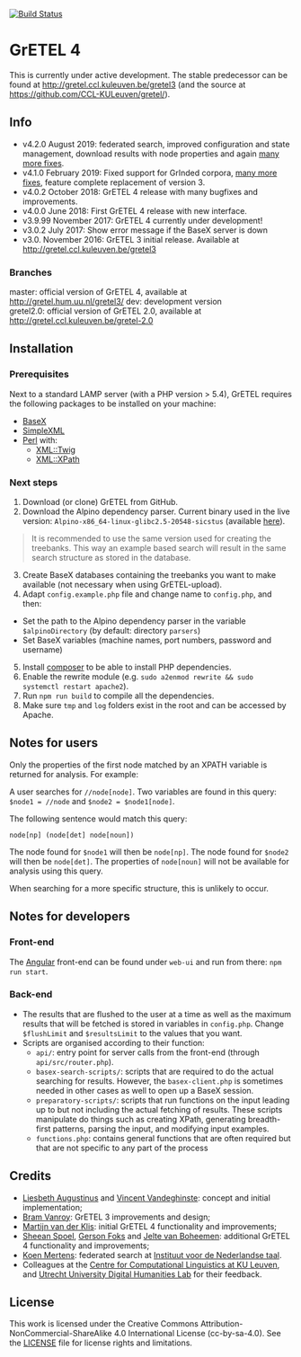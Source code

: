 [![Build Status](https://travis-ci.org/UUDigitalHumanitieslab/gretel.svg?branch=develop)](https://travis-ci.org/UUDigitalHumanitieslab/gretel)

# GrETEL 4

This is currently under active development. The stable predecessor can be found at http://gretel.ccl.kuleuven.be/gretel3 (and the source at https://github.com/CCL-KULeuven/gretel/).

## Info

* v4.2.0 August 2019: federated search, improved configuration and state management, download results with node properties and again [many more fixes](https://github.com/UUDigitalHumanitieslab/gretel/compare/v4.1.0...v4.2.0).
* v4.1.0 February 2019: Fixed support for GrInded corpora, [many more fixes](https://github.com/UUDigitalHumanitieslab/gretel/compare/v4.0.2...v4.1.0), feature complete replacement of version 3.
* v4.0.2 October 2018: GrETEL 4 release with many bugfixes and improvements.
* v4.0.0 June 2018: First GrETEL 4 release with new interface.
* v3.9.99 November 2017: GrETEL 4 currently under development!
* v3.0.2 July 2017: Show error message if the BaseX server is down  
* v3.0. November 2016: GrETEL 3 initial release. Available at http://gretel.ccl.kuleuven.be/gretel3

### Branches

master: official version of GrETEL 4, available at http://gretel.hum.uu.nl/gretel3/
dev: development version  
gretel2.0: official version of GrETEL 2.0, available at http://gretel.ccl.kuleuven.be/gretel-2.0  

## Installation

### Prerequisites

Next to a standard LAMP server (with a PHP version > 5.4), GrETEL requires the following packages to be installed on your machine:

* [BaseX](https://packages.debian.org/jessie/database/basex)
* [SimpleXML](http://php.net/manual/en/book.simplexml.php)
* [Perl](https://packages.debian.org/jessie/perl/perl) with:
  * [XML::Twig](https://packages.debian.org/jessie/libxml-twig-perl)
  * [XML::XPath](https://packages.debian.org/jessie/libxml-xpath-perl)

### Next steps

1. Download (or clone) GrETEL from GitHub.
2. Download the Alpino dependency parser. Current binary used in the live version: `Alpino-x86_64-linux-glibc2.5-20548-sicstus` (available [here](http://www.let.rug.nl/vannoord/alp/Alpino/versions/binary)). 

> It is recommended to use the same version used for creating the treebanks. This way an example based search will result in the same search structure as stored in the database.

3. Create BaseX databases containing the treebanks you want to make available (not necessary when using GrETEL-upload).
4. Adapt `config.example.php` file and change name to `config.php`, and then:
  * Set the path to the Alpino dependency parser in the variable `$alpinoDirectory` (by default: directory `parsers`)
  * Set BaseX variables (machine names, port numbers, password and username)
5. Install [composer](https://getcomposer.org/) to be able to install PHP dependencies.
6. Enable the rewrite module (e.g. `sudo a2enmod rewrite && sudo systemctl restart apache2`).
6. Run `npm run build` to compile all the dependencies.
7. Make sure `tmp` and `log` folders exist in the root and can be accessed by Apache.

## Notes for users

Only the properties of the first node matched by an XPATH variable is returned for analysis. For example:

A user searches for `//node[node]`. Two variables are found in this query: `$node1 = //node` and `$node2 = $node1[node]`.

The following sentence would match this query: 

`node[np] (node[det] node[noun])`

The node found for `$node1` will then be `node[np]`. 
The node found for `$node2` will then be `node[det]`. The properties of `node[noun]` will not be available for analysis using this query.

When searching for a more specific structure, this is unlikely to occur.

## Notes for developers

### Front-end

The [Angular](https://angular.io) front-end can be found under `web-ui` and run from there: `npm run start`.

### Back-end

* The results that are flushed to the user at a time as well as the maximum results that will be fetched is stored in variables in `config.php`. Change `$flushLimit` and `$resultsLimit` to the values that you want.
* Scripts are organised according to their function:
  * `api/`: entry point for server calls from the front-end (through `api/src/router.php`).
  * `basex-search-scripts/`: scripts that are required to do the actual searching for results. However, the `basex-client.php` is sometimes needed in other cases as well to open up a BaseX session.
  * `preparatory-scripts/`: scripts that run functions on the input leading up to but not including the actual fetching of results. These scripts manipulate do things such as creating XPath, generating breadth-first patterns, parsing the input, and modifying input examples.
  * `functions.php`: contains general functions that are often required but that are not specific to any part of the process

## Credits

* [Liesbeth Augustinus](http://www.ccl.kuleuven.be/~liesbeth/) and [Vincent Vandeghinste](http://www.ccl.kuleuven.be/~vincent/ccl): concept and initial implementation;
* [Bram Vanroy](http://bramvanroy.be/): GrETEL 3 improvements and design;
* [Martijn van der Klis](http://www.uu.nl/staff/MHvanderKlis): initial GrETEL 4 functionality and improvements;
* [Sheean Spoel](http://www.uu.nl/staff/SJJSpoel), [Gerson Foks](https://www.uu.nl/staff/GFoks) and [Jelte van Boheemen](https://www.uu.nl/medewerkers/JvanBoheemen): additional GrETEL 4 functionality and improvements;
* [Koen Mertens](https://github.com/KCMertens): federated search at [Instituut voor de Nederlandse taal](https://ivdnt.org).
* Colleagues at the [Centre for Computational Linguistics at KU Leuven](http://www.arts.kuleuven.be/ling/ccl), and [Utrecht University Digital Humanities Lab](https://dig.hum.uu.nl) for their feedback.

## License

This work is licensed under the Creative Commons Attribution-NonCommercial-ShareAlike 4.0 International License (cc-by-sa-4.0). See the [LICENSE](LICENSE) file for license rights and limitations.

